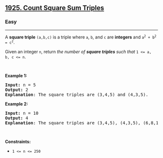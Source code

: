 <h2><a href="https://leetcode.com/problems/count-square-sum-triples/">1925. Count Square Sum Triples</a></h2><h3>Easy</h3><hr><div style="user-select: auto;"><p style="user-select: auto;">A <strong style="user-select: auto;">square triple</strong> <code style="user-select: auto;">(a,b,c)</code> is a triple where <code style="user-select: auto;">a</code>, <code style="user-select: auto;">b</code>, and <code style="user-select: auto;">c</code> are <strong style="user-select: auto;">integers</strong> and <code style="user-select: auto;">a<sup style="user-select: auto;">2</sup> + b<sup style="user-select: auto;">2</sup> = c<sup style="user-select: auto;">2</sup></code>.</p>

<p style="user-select: auto;">Given an integer <code style="user-select: auto;">n</code>, return <em style="user-select: auto;">the number of <strong style="user-select: auto;">square triples</strong> such that </em><code style="user-select: auto;">1 &lt;= a, b, c &lt;= n</code>.</p>

<p style="user-select: auto;">&nbsp;</p>
<p style="user-select: auto;"><strong style="user-select: auto;">Example 1:</strong></p>

<pre style="user-select: auto;"><strong style="user-select: auto;">Input:</strong> n = 5
<strong style="user-select: auto;">Output:</strong> 2
<strong style="user-select: auto;">Explanation</strong>: The square triples are (3,4,5) and (4,3,5).
</pre>

<p style="user-select: auto;"><strong style="user-select: auto;">Example 2:</strong></p>

<pre style="user-select: auto;"><strong style="user-select: auto;">Input:</strong> n = 10
<strong style="user-select: auto;">Output:</strong> 4
<strong style="user-select: auto;">Explanation</strong>: The square triples are (3,4,5), (4,3,5), (6,8,10), and (8,6,10).
</pre>

<p style="user-select: auto;">&nbsp;</p>
<p style="user-select: auto;"><strong style="user-select: auto;">Constraints:</strong></p>

<ul style="user-select: auto;">
	<li style="user-select: auto;"><code style="user-select: auto;">1 &lt;= n &lt;= 250</code></li>
</ul>
</div>